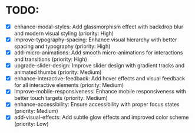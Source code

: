 # TODO:

- [x] enhance-modal-styles: Add glassmorphism effect with backdrop blur and modern visual styling (priority: High)
- [x] improve-typography-spacing: Enhance visual hierarchy with better spacing and typography (priority: High)
- [x] add-micro-animations: Add smooth micro-animations for interactions and transitions (priority: High)
- [x] upgrade-slider-design: Improve slider design with gradient tracks and animated thumbs (priority: Medium)
- [x] enhance-interactive-feedback: Add hover effects and visual feedback for all interactive elements (priority: Medium)
- [x] improve-mobile-responsiveness: Enhance mobile responsiveness with better touch targets (priority: Medium)
- [x] enhance-accessibility: Ensure accessibility with proper focus states (priority: Medium)
- [x] add-visual-effects: Add subtle glow effects and improved color scheme (priority: Low)
